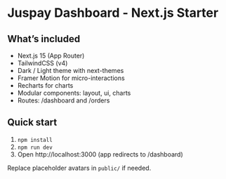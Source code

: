 # Juspay Dashboard - Next.js Starter

## What’s included
- Next.js 15 (App Router)
- TailwindCSS (v4)
- Dark / Light theme with next-themes
- Framer Motion for micro-interactions
- Recharts for charts
- Modular components: layout, ui, charts
- Routes: /dashboard and /orders

## Quick start
1. `npm install`
2. `npm run dev`
3. Open http://localhost:3000 (app redirects to /dashboard)

Replace placeholder avatars in `public/` if needed.
